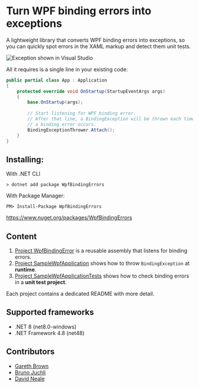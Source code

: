 Turn WPF binding errors into exceptions
=======================================

A lightweight library that converts WPF binding errors into exceptions, so you can quickly spot errors in the XAML markup and detect them unit tests.
    
![Exception shown in Visual Studio](SampleWpfApplication/Pictures/XamlParseException.png)

All it requires is a single line in your existing code:
    
```csharp
public partial class App : Application
{
    protected override void OnStartup(StartupEventArgs args)
    {
        base.OnStartup(args);
        
        // Start listening for WPF binding error.
        // After that line, a BindingException will be thrown each time
        // a binding error occurs.
        BindingExceptionThrower.Attach();
    }
}
```

Installing:
-----------

With .NET CLI

    > dotnet add package WpfBindingErrors

With Package Manager:

    PM> Install-Package WpfBindingErrors

https://www.nuget.org/packages/WpfBindingErrors


Content
-------

 1. [Project WpfBindingError](WpfBindingErrors) is a reusable assembly that listens for binding errors.
 2. [Project SampleWpfApplication](SampleWpfApplication) shows how to throw `BindingException` at **runtime**.
 3. [Project SampleWpfApplicationTests](SampleWpfApplicationTests) shows how to check binding errors in a **unit test project**.
 
Each project contains a dedicated README with more detail.

Supported frameworks
--------------------

* .NET 8 (net8.0-windows)
* .NET Framework 4.8 (net48)

Contributors
------------

* [Gareth Brown](https://github.com/wonea)
* [Bruno Juchli](https://github.com/jongleur1983)
* [David Neale](https://github.com/davidneale)
